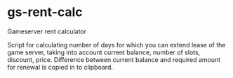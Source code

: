 # gs-rent-calc
Gameserver rent calculator

Script for calculating number of days for which you can extend lease of the game server, taking into account current balance, number of slots, discount, price. Difference between current balance and required amount for renewal is copied in to clipboard.
